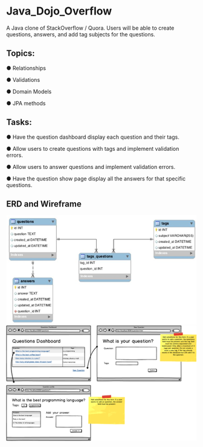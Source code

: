 # Java_Dojo_Overflow
A Java clone of StackOverflow / Quora. Users will be able to create questions, answers, and add tag subjects for the questions.

<h2>Topics:</h2>

● Relationships

● Validations

● Domain Models

● JPA methods

<h2>Tasks:</h2>

● Have the question dashboard display each question and their tags.

● Allow users to create questions with tags and implement validation errors.

● Allow users to answer questions and implement validation errors.

● Have the question show page display all the answers for that specific questions.

<h2>ERD and Wireframe</h2>

![](./images/ERD.JPG)
![](./images/main_view.png)

